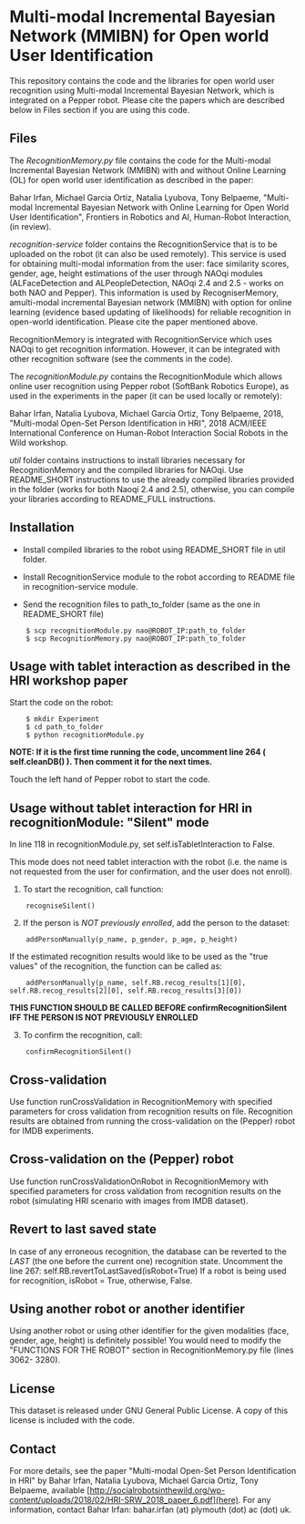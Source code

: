 # Multi-modal Incremental Bayesian Network (MMIBN) for Open world User Identification

This repository contains the code and the libraries for open world user recognition using Multi-modal Incremental Bayesian Network, which is integrated on a Pepper robot. Please cite the papers which are described below in Files section if you are using this code.

## Files

The *RecognitionMemory.py* file contains the code for the Multi-modal Incremental Bayesian Network (MMIBN) with and without Online Learning (OL) for open world user identification as described in the paper:

Bahar Irfan, Michael Garcia Ortiz, Natalia Lyubova, Tony Belpaeme, "Multi-modal Incremental Bayesian Network with Online Learning for Open World User Identification", Frontiers in Robotics and AI, Human-Robot Interaction, (in review).

*recognition-service* folder contains the RecognitionService that is to be uploaded on the robot (it can also be used remotely). This service is used for obtaining multi-modal information from the user: face similarity scores, gender, age, height estimations of the user through NAOqi modules (ALFaceDetection and ALPeopleDetection, NAOqi 2.4 and 2.5 - works on both NAO and Pepper). This information is used by RecogniserMemory, amulti-modal incremental Bayesian network (MMIBN) with option for online learning (evidence based updating of likelihoods) for reliable recognition in open-world identification. Please cite the paper mentioned above. 

RecognitionMemory is integrated with RecognitionService which uses NAOqi to get recognition information. However, it can be integrated with other recognition software (see the comments in the code).

The *recognitionModule.py* contains the RecognitionModule which allows online user recognition using Pepper robot (SoftBank Robotics Europe), as used in the experiments in the paper (it can be used locally or remotely):

Bahar Irfan, Natalia Lyubova, Michael Garcia Ortiz, Tony Belpaeme, 2018, "Multi-modal Open-Set Person Identification in HRI", 2018 ACM/IEEE International Conference on Human-Robot Interaction Social Robots in the Wild workshop.

*util* folder contains instructions to install libraries necessary for RecognitionMemory and the compiled libraries for NAOqi. Use README\_SHORT instructions to use the already compiled libraries provided in the folder (works for both Naoqi 2.4 and 2.5), otherwise, you can compile your libraries according to README\_FULL instructions.

## Installation

* Install compiled libraries to the robot using README\_SHORT file in util folder.

* Install RecognitionService module to the robot according to README file in recognition-service module.

* Send the recognition files to path\_to\_folder (same as the one in README\_SHORT file)

```
    $ scp recognitionModule.py nao@ROBOT_IP:path_to_folder
    $ scp RecognitionMemory.py nao@ROBOT_IP:path_to_folder
```

## Usage with tablet interaction as described in the HRI workshop paper

Start the code on the robot:

```
    $ mkdir Experiment
    $ cd path_to_folder
    $ python recognitionModule.py

```
**NOTE: If it is the first time running the code, uncomment line 264 ( self.cleanDB() ). Then comment it for the next times.**

Touch the left hand of Pepper robot to start the code.

## Usage without tablet interaction for HRI in recognitionModule: "Silent" mode

In line 118 in recognitionModule.py, set self.isTabletInteraction to False.

This mode does not need tablet interaction with the robot (i.e. the name is not requested from the user for confirmation, and the user does not enroll).

1. To start the recognition, call function:

```
    recogniseSilent()
```

2. If the person is *NOT previously enrolled*, add the person to the dataset: 

```
    addPersonManually(p_name, p_gender, p_age, p_height)
```

If the estimated recognition results would like to be used as the "true values" of the recognition, the function can be called as:

```
    addPersonManually(p_name, self.RB.recog_results[1][0], self.RB.recog_results[2][0], self.RB.recog_results[3][0])
```

**THIS FUNCTION SHOULD BE CALLED BEFORE confirmRecognitionSilent IFF THE PERSON IS NOT PREVIOUSLY ENROLLED**


3. To confirm the recognition, call: 

```
    confirmRecognitionSilent()
```

## Cross-validation

Use function runCrossValidation in RecognitionMemory with specified parameters for cross validation from recognition results on file. Recognition results are obtained from running the cross-validation on the (Pepper) robot for IMDB experiments.

## Cross-validation on the (Pepper) robot

Use function runCrossValidationOnRobot in RecognitionMemory with specified parameters for cross validation from recognition results on the robot (simulating HRI scenario with images from IMDB dataset).

## Revert to last saved state

In case of any erroneous recognition, the database can be reverted to the *LAST* (the one before the current one) recognition state. 
Uncomment the line 267: self.RB.revertToLastSaved(isRobot=True)
If a robot is being used for recognition, isRobot = True, otherwise, False.

## Using another robot or another identifier

Using another robot or using other identifier for the given modalities (face, gender, age, height) is definitely possible! You would need to modify the "FUNCTIONS FOR THE ROBOT" section in RecognitionMemory.py file (lines 3062- 3280).

## License

This dataset is released under GNU General Public License. A copy of this license is included with the code.

## Contact

For more details, see the paper "Multi-modal Open-Set Person Identification in HRI" by Bahar Irfan, Natalia Lyubova, Michael Garcia Ortiz, Tony Belpaeme, available [http://socialrobotsinthewild.org/wp-content/uploads/2018/02/HRI-SRW_2018_paper_6.pdf](here). For any information, contact Bahar Irfan: bahar.irfan (at) plymouth (dot) ac (dot) uk.
